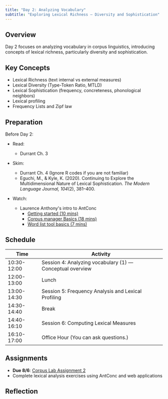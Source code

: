 ```yaml
---
title: "Day 2: Analyzing Vocabulary"
subtitle: "Exploring Lexical Richness – Diversity and Sophistication"
---
```


## Overview

Day 2 focuses on analyzing vocabulary in corpus linguistics, introducing concepts of lexical richness, particularly diversity and sophistication.

## Key Concepts

- Lexical Richness (text internal vs external measures)
- Lexical Diversity (Type-Token Ratio, MTLD)
- Lexical Sophistication (frequency, concreteness, phonological neighbors)
- Lexical profiling
- Frequency Lists and Zipf law

## Preparation

Before Day 2:

- Read:
    - Durrant Ch. 3
- Skim:
    - Durrant Ch. 4 (Ignore R codes if you are not familiar)
    - Eguchi, M., & Kyle, K. (2020). Continuing to Explore the Multidimensional Nature of Lexical Sophistication. _The Modern Language Journal, 104_(2), 381–400.

- Watch:
    - Laurence Anthony's intro to AntConc
        - [Getting started (10 mins)](https://youtu.be/_GSlwIO5QZE?feature=shared)
        - [Corpus manager Basics (18 mins)](https://youtu.be/yDSa1rp8Bqs?feature=shared)
        <!-- - [KWIC tool basics](https://youtu.be/2tW2c5zf4oQ?feature=shared) -->
        - [Word list tool basics (7 mins)](https://youtu.be/MSl4WjM9Mw4?feature=shared)


## Schedule

| Time | Activity |
|------|----------|
| 10:30-12:00 | Session 4: Analyzing vocabulary (1) — Conceptual overview |
| 12:00-13:00 | Lunch |
| 13:00-14:30 | Session 5: Frequency Analysis and Lexical Profiling |
| 14:30-14:40 | Break |
| 14:40-16:10 | Session 6: Computing Lexical Measures |
| 16:10-17:00 | Office Hour (You can ask questions.) |

## Assignments

- **Due 8/6**: [Corpus Lab Assignment 2](../../assignments/hands-on-2/)
- Complete lexical analysis exercises using AntConc and web applications


## Reflection


<!-- 
<iframe src="session1-intro/slides/slides.html" width="100%" height="600px" frameborder="0"></iframe>

[View slides in fullscreen](session1-intro/slides/slides.html){target="_blank"} -->

